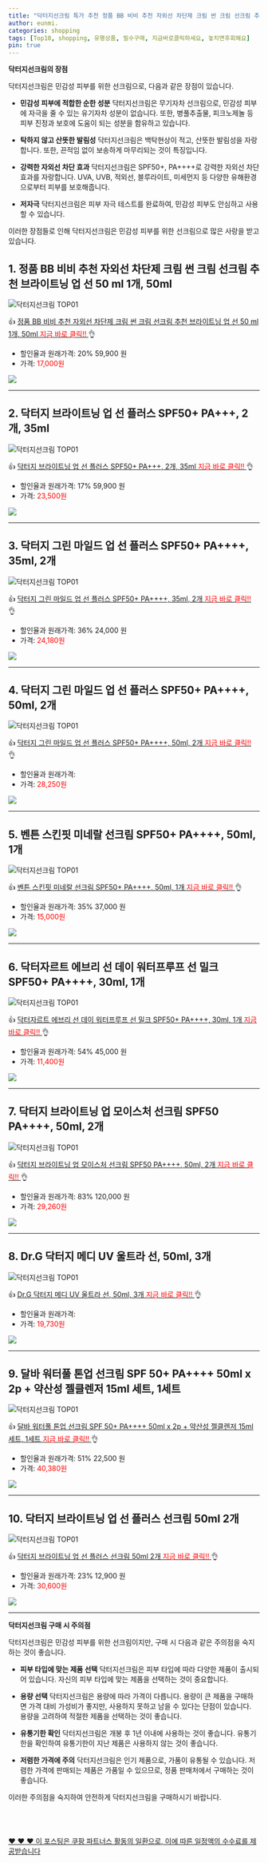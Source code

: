 ```yaml
---
title: "닥터지선크림 특가 추천 정품 BB 비비 추천 자외선 차단제 크림 썬 크림 선크림 추천 브라이트닝 업 선 50 ml 1개, 50ml 비교 장점"
author: eunmi.
categories: shopping
tags: [Top10, shopping, 유행상품, 필수구매, 지금바로클릭하세요, 놓치면후회해요]
pin: true
---
```

**닥터지선크림의 장점**

닥터지선크림은 민감성 피부를 위한 선크림으로, 다음과 같은 장점이 있습니다.

* **민감성 피부에 적합한 순한 성분**
닥터지선크림은 무기자차 선크림으로, 민감성 피부에 자극을 줄 수 있는 유기자차 성분이 없습니다. 또한, 병풀추출물, 피크노제놀 등 피부 진정과 보호에 도움이 되는 성분을 함유하고 있습니다.

* **탁하지 않고 산뜻한 발림성**
닥터지선크림은 백탁현상이 적고, 산뜻한 발림성을 자랑합니다. 또한, 끈적임 없이 보송하게 마무리되는 것이 특징입니다.

* **강력한 자외선 차단 효과**
닥터지선크림은 SPF50+, PA++++로 강력한 자외선 차단 효과를 자랑합니다. UVA, UVB, 적외선, 블루라이트, 미세먼지 등 다양한 유해환경으로부터 피부를 보호해줍니다.

* **저자극**
닥터지선크림은 피부 자극 테스트를 완료하여, 민감성 피부도 안심하고 사용할 수 있습니다.

이러한 장점들로 인해 닥터지선크림은 민감성 피부를 위한 선크림으로 많은 사랑을 받고 있습니다.

   

## 1. 정품 BB 비비 추천 자외선 차단제 크림 썬 크림 선크림 추천 브라이트닝 업 선 50 ml 1개, 50ml

![닥터지선크림 TOP01](https://thumbnail7.coupangcdn.com/thumbnails/remote/230x230ex/image/vendor_inventory/e473/8977e0a87a0592b21a46ed865d4a55d679146998cd7b34e288b32fe28df2.png)


👍 [정품 BB 비비 추천 자외선 차단제 크림 썬 크림 선크림 추천 브라이트닝 업 선 50 ml 1개, 50ml <font color=red> 지금 바로 클릭!! </font> ](https://link.coupang.com/re/AFFSDP?lptag=AF3617701&subid=GithubCoopas&pageKey=7183753856&traceid=V0-153&itemId=19727513968&vendorItemId=86663780178) 👌 


- 할인율과 원래가격: 20%  59,900   원
- 가격: <span style='color:red'>17,000원</span>

[![](/discount_price.png)](https://link.coupang.com/re/AFFSDP?lptag=AF3617701&subid=GithubCoopas&pageKey=7183753856&traceid=V0-153&itemId=19727513968&vendorItemId=86663780178)

---


   

## 2. 닥터지 브라이트닝 업 선 플러스 SPF50+ PA+++, 2개, 35ml

![닥터지선크림 TOP01](https://thumbnail6.coupangcdn.com/thumbnails/remote/230x230ex/image/retail/images/7973990149257458-f0f00859-b8ec-4482-a9af-f011e1d4a4dd.jpg)


👍 [닥터지 브라이트닝 업 선 플러스 SPF50+ PA+++, 2개, 35ml <font color=red> 지금 바로 클릭!! </font> ](https://link.coupang.com/re/AFFSDP?lptag=AF3617701&subid=GithubCoopas&pageKey=7183753856&traceid=V0-153&itemId=18122780459&vendorItemId=75313136789) 👌 


- 할인율과 원래가격: 17%  59,900   원
- 가격: <span style='color:red'>23,500원</span>

[![](/discount_price.png)](https://link.coupang.com/re/AFFSDP?lptag=AF3617701&subid=GithubCoopas&pageKey=7183753856&traceid=V0-153&itemId=18122780459&vendorItemId=75313136789)

---


   

## 3. 닥터지 그린 마일드 업 선 플러스 SPF50+ PA++++, 35ml, 2개

![닥터지선크림 TOP01](https://thumbnail9.coupangcdn.com/thumbnails/remote/230x230ex/image/retail/images/974268887589768-645ed2ba-2f28-4d16-9b61-cfb28fde2a6c.jpg)


👍 [닥터지 그린 마일드 업 선 플러스 SPF50+ PA++++, 35ml, 2개 <font color=red> 지금 바로 클릭!! </font> ](https://link.coupang.com/re/AFFSDP?lptag=AF3617701&subid=GithubCoopas&pageKey=1514766006&traceid=V0-153&itemId=2600030732&vendorItemId=80265071820) 👌 


- 할인율과 원래가격: 36%  24,000   원
- 가격: <span style='color:red'>24,180원</span>

[![](/discount_price.png)](https://link.coupang.com/re/AFFSDP?lptag=AF3617701&subid=GithubCoopas&pageKey=1514766006&traceid=V0-153&itemId=2600030732&vendorItemId=80265071820)

---


   

## 4. 닥터지 그린 마일드 업 선 플러스 SPF50+ PA++++, 50ml, 2개

![닥터지선크림 TOP01](https://thumbnail10.coupangcdn.com/thumbnails/remote/230x230ex/image/vendor_inventory/f801/d807f25e830d0c44856c966b216418434a998537bbf4133bd268f61db989.jpg)


👍 [닥터지 그린 마일드 업 선 플러스 SPF50+ PA++++, 50ml, 2개 <font color=red> 지금 바로 클릭!! </font> ](https://link.coupang.com/re/AFFSDP?lptag=AF3617701&subid=GithubCoopas&pageKey=1514766006&traceid=V0-153&itemId=681921282&vendorItemId=82125559960) 👌 


- 할인율과 원래가격: 
- 가격: <span style='color:red'>28,250원</span>

[![](/discount_price.png)](https://link.coupang.com/re/AFFSDP?lptag=AF3617701&subid=GithubCoopas&pageKey=1514766006&traceid=V0-153&itemId=681921282&vendorItemId=82125559960)

---


   

## 5. 벤튼 스킨핏 미네랄 선크림 SPF50+ PA++++, 50ml, 1개

![닥터지선크림 TOP01](https://thumbnail9.coupangcdn.com/thumbnails/remote/230x230ex/image/vendor_inventory/71e4/5ed68f0645beeb07f6a369601239582d4d3dcb20bd06f8d64e01e7098b22.jpg)


👍 [벤튼 스킨핏 미네랄 선크림 SPF50+ PA++++, 50ml, 1개 <font color=red> 지금 바로 클릭!! </font> ](https://link.coupang.com/re/AFFSDP?lptag=AF3617701&subid=GithubCoopas&pageKey=6120264581&traceid=V0-153&itemId=11596720934&vendorItemId=82080331715) 👌 


- 할인율과 원래가격: 35%  37,000   원
- 가격: <span style='color:red'>15,000원</span>

[![](/discount_price.png)](https://link.coupang.com/re/AFFSDP?lptag=AF3617701&subid=GithubCoopas&pageKey=6120264581&traceid=V0-153&itemId=11596720934&vendorItemId=82080331715)

---


   

## 6. 닥터자르트 에브리 선 데이 워터프루프 선 밀크 SPF50+ PA++++, 30ml, 1개

![닥터지선크림 TOP01](https://thumbnail7.coupangcdn.com/thumbnails/remote/230x230ex/image/retail/images/333563419732885-70220334-7464-45ab-9ac5-bde57e03bfe1.png)


👍 [닥터자르트 에브리 선 데이 워터프루프 선 밀크 SPF50+ PA++++, 30ml, 1개 <font color=red> 지금 바로 클릭!! </font> ](https://link.coupang.com/re/AFFSDP?lptag=AF3617701&subid=GithubCoopas&pageKey=5580421502&traceid=V0-153&itemId=8916601519&vendorItemId=76203206966) 👌 


- 할인율과 원래가격: 54%  45,000   원
- 가격: <span style='color:red'>11,400원</span>

[![](/discount_price.png)](https://link.coupang.com/re/AFFSDP?lptag=AF3617701&subid=GithubCoopas&pageKey=5580421502&traceid=V0-153&itemId=8916601519&vendorItemId=76203206966)

---


   

## 7. 닥터지 브라이트닝 업 모이스처 선크림 SPF50 PA++++, 50ml, 2개

![닥터지선크림 TOP01](https://thumbnail8.coupangcdn.com/thumbnails/remote/230x230ex/image/retail/images/b65d99e4-a06b-4877-ae9d-d0e0e87b80872677679734158792345.png)


👍 [닥터지 브라이트닝 업 모이스처 선크림 SPF50 PA++++, 50ml, 2개 <font color=red> 지금 바로 클릭!! </font> ](https://link.coupang.com/re/AFFSDP?lptag=AF3617701&subid=GithubCoopas&pageKey=7235263814&traceid=V0-153&itemId=19171470745&vendorItemId=86289662953) 👌 


- 할인율과 원래가격: 83%  120,000   원
- 가격: <span style='color:red'>29,260원</span>

[![](/discount_price.png)](https://link.coupang.com/re/AFFSDP?lptag=AF3617701&subid=GithubCoopas&pageKey=7235263814&traceid=V0-153&itemId=19171470745&vendorItemId=86289662953)

---


   

## 8. Dr.G 닥터지 메디 UV 울트라 선, 50ml, 3개

![닥터지선크림 TOP01](https://thumbnail10.coupangcdn.com/thumbnails/remote/230x230ex/image/vendor_inventory/056d/2acd9c163764d17633af28a205aceee4f27606cedb5c316a4ac416b41ada.PNG)


👍 [Dr.G 닥터지 메디 UV 울트라 선, 50ml, 3개 <font color=red> 지금 바로 클릭!! </font> ](https://link.coupang.com/re/AFFSDP?lptag=AF3617701&subid=GithubCoopas&pageKey=4997735&traceid=V0-153&itemId=15143717286&vendorItemId=86414537148) 👌 


- 할인율과 원래가격: 
- 가격: <span style='color:red'>19,730원</span>

[![](/discount_price.png)](https://link.coupang.com/re/AFFSDP?lptag=AF3617701&subid=GithubCoopas&pageKey=4997735&traceid=V0-153&itemId=15143717286&vendorItemId=86414537148)

---


   

## 9. 달바 워터풀 톤업 선크림 SPF 50+ PA++++ 50ml x 2p + 약산성 젤클렌저 15ml 세트, 1세트

![닥터지선크림 TOP01](https://thumbnail7.coupangcdn.com/thumbnails/remote/230x230ex/image/retail/images/398654994856171-43613afc-c805-46fc-ae61-f3ac69444cd4.jpg)


👍 [달바 워터풀 톤업 선크림 SPF 50+ PA++++ 50ml x 2p + 약산성 젤클렌저 15ml 세트, 1세트 <font color=red> 지금 바로 클릭!! </font> ](https://link.coupang.com/re/AFFSDP?lptag=AF3617701&subid=GithubCoopas&pageKey=6149159486&traceid=V0-153&itemId=11856267480&vendorItemId=79129444843) 👌 


- 할인율과 원래가격: 51%  22,500   원
- 가격: <span style='color:red'>40,380원</span>

[![](/discount_price.png)](https://link.coupang.com/re/AFFSDP?lptag=AF3617701&subid=GithubCoopas&pageKey=6149159486&traceid=V0-153&itemId=11856267480&vendorItemId=79129444843)

---


   

## 10. 닥터지 브라이트닝 업 선 플러스 선크림 50ml 2개

![닥터지선크림 TOP01](https://thumbnail9.coupangcdn.com/thumbnails/remote/230x230ex/image/vendor_inventory/c31d/abcc7ca5c647f734c3dfb97160da384b7cef3102fdf44252b62e5f62d722.jpg)


👍 [닥터지 브라이트닝 업 선 플러스 선크림 50ml 2개 <font color=red> 지금 바로 클릭!! </font> ](https://link.coupang.com/re/AFFSDP?lptag=AF3617701&subid=GithubCoopas&pageKey=7183753856&traceid=V0-153&itemId=19727513974&vendorItemId=81206952307) 👌 


- 할인율과 원래가격: 23%  12,900   원
- 가격: <span style='color:red'>30,600원</span>

[![](/discount_price.png)](https://link.coupang.com/re/AFFSDP?lptag=AF3617701&subid=GithubCoopas&pageKey=7183753856&traceid=V0-153&itemId=19727513974&vendorItemId=81206952307)

---
**닥터지선크림 구매 시 주의점**

닥터지선크림은 민감성 피부를 위한 선크림이지만, 구매 시 다음과 같은 주의점을 숙지하는 것이 좋습니다.

* **피부 타입에 맞는 제품 선택**
닥터지선크림은 피부 타입에 따라 다양한 제품이 출시되어 있습니다. 자신의 피부 타입에 맞는 제품을 선택하는 것이 중요합니다.

* **용량 선택**
닥터지선크림은 용량에 따라 가격이 다릅니다. 용량이 큰 제품을 구매하면 가격 대비 가성비가 좋지만, 사용하지 못하고 남을 수 있다는 단점이 있습니다. 용량을 고려하여 적절한 제품을 선택하는 것이 좋습니다.

* **유통기한 확인**
닥터지선크림은 개봉 후 1년 이내에 사용하는 것이 좋습니다. 유통기한을 확인하여 유통기한이 지난 제품은 사용하지 않는 것이 좋습니다.

* **저렴한 가격에 주의**
닥터지선크림은 인기 제품으로, 가품이 유통될 수 있습니다. 저렴한 가격에 판매되는 제품은 가품일 수 있으므로, 정품 판매처에서 구매하는 것이 좋습니다.

이러한 주의점을 숙지하여 안전하게 닥터지선크림을 구매하시기 바랍니다.<br><br><br><br><br> [ ❤ ❤ ❤ 이 포스팅은 쿠팡 파트너스 활동의 일환으로, 이에 따른 일정액의 수수료를 제공받습니다](https://link.coupang.com/a/bcEFyh)